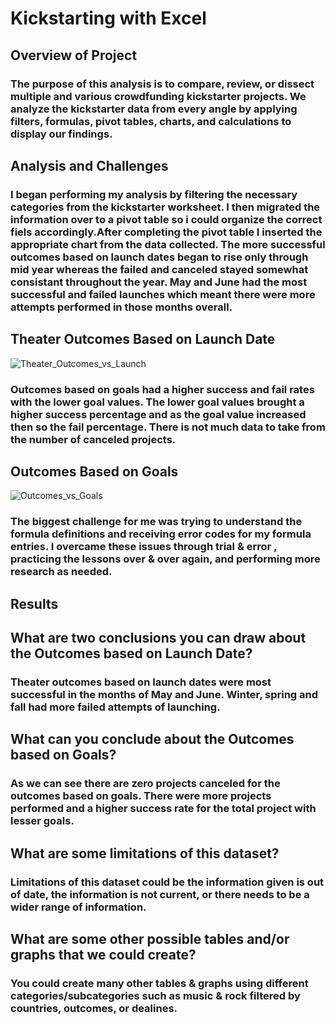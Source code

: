 # Kickstarting with Excel

## Overview of Project

### The purpose of this analysis is to compare, review, or dissect multiple and various crowdfunding kickstarter projects. We analyze the kickstarter data from every angle by applying filters, formulas, pivot tables, charts, and calculations to display our findings.

## Analysis and Challenges

### I began performing my analysis by filtering the necessary categories from the kickstarter worksheet. I then migrated the information over to a pivot table so i could organize the correct fiels accordingly.After completing the pivot table I inserted the appropriate chart from the data collected. The more successful outcomes based on launch dates began to rise only through mid year whereas the failed and canceled stayed somewhat consistant throughout the year. May and June had the most successful and failed launches which meant there were more attempts performed in those months overall.

## Theater Outcomes Based on Launch Date
![Theater_Outcomes_vs_Launch](https://user-images.githubusercontent.com/118647523/207741701-1ff9061b-363d-4218-a90a-a392020d311c.png)

### Outcomes based on goals had a higher success and fail rates with the lower goal values. The lower goal values brought a higher success percentage and as the goal value increased then so the fail percentage. There is not much data to take from the number of canceled projects.

## Outcomes Based on Goals
![Outcomes_vs_Goals](https://user-images.githubusercontent.com/118647523/207741779-889723d4-64e5-4fb9-b242-6ec8a3e31d18.png)

### The biggest challenge for me was trying to understand the formula definitions and receiving error codes for my formula entries. I overcame these issues through trial & error , practicing the lessons over & over again, and performing more research as needed.

## Results

## What are two conclusions you can draw about the Outcomes based on Launch Date?

### Theater outcomes based on launch dates were most successful in the months of May and June. Winter, spring and fall had more failed attempts of launching. 

## What can you conclude about the Outcomes based on Goals?

### As we can see there are zero projects canceled for the outcomes based on goals. There were more projects performed and a higher success rate for the total project with lesser goals.

## What are some limitations of this dataset?

### Limitations of this dataset could be the information given is out of date, the information is not current, or there needs to be a wider range of information. 

## What are some other possible tables and/or graphs that we could create?

### You could create many other tables & graphs using different categories/subcategories such as music & rock filtered by countries, outcomes, or dealines.
